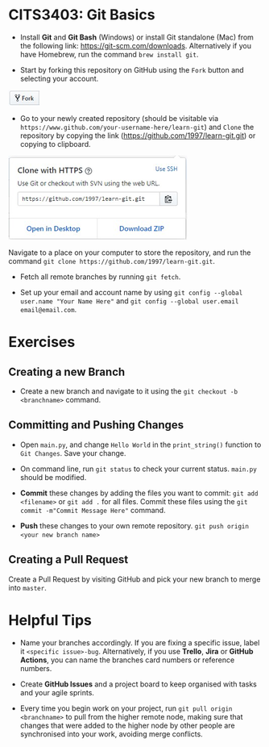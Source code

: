 # CITS3403: Git Basics

- Install <b>Git</b> and <b>Git Bash</b> (Windows) or install Git standalone (Mac) from the following link: https://git-scm.com/downloads. Alternatively if you have Homebrew, run the command `brew install git`.

- Start by forking this repository on GitHub using the `Fork` button and selecting your account.

<img src='src/fork.jpg'></img>

- Go to your newly created repository (should be visitable via `https://www.github.com/your-username-here/learn-git`) and `Clone` the repository by copying the link (https://github.com/1997/learn-git.git) or copying to clipboard.

<img src='src/clone.jpg'></img>

Navigate to a place on your computer to store the repository, and run the command `git clone https://github.com/1997/learn-git.git`.

- Fetch all remote branches by running `git fetch`.

- Set up your email and account name by using `git config --global user.name "Your Name Here"` and `git config --global user.email email@email.com`.

# Exercises

## Creating a new Branch

- Create a new branch and navigate to it using the `git checkout -b <branchname>` command.

## Committing and Pushing Changes

- Open `main.py`, and change `Hello World` in the `print_string()` function to `Git Changes`. Save your change.

- On command line, run `git status` to check your current status. `main.py` should be modified.

- <b>Commit</b> these changes by adding the files you want to commit: 
`git add <filename>` or `git add .` for all files. Commit these files using the `git commit -m"Commit Message Here"` command.

- <b>Push</b> these changes to your own remote repository.
`git push origin <your new branch name>`

## Creating a Pull Request

Create a Pull Request by visiting GitHub and pick your new branch to merge into `master`.

# Helpful Tips

- Name your branches accordingly. If you are fixing a specific issue, label it `<specific issue>-bug`. Alternatively, if you use <b>Trello</b>, <b>Jira</b> or <b>GitHub Actions</b>, you can name the branches card numbers or reference numbers.

- Create <b>GitHub Issues</b> and a project board to keep organised with tasks and your agile sprints.

- Every time you begin work on your project, run `git pull origin <branchname>` to pull from the higher remote node, making sure that changes that were added to the higher node by other people are synchronised into your work, avoiding merge conflicts.
